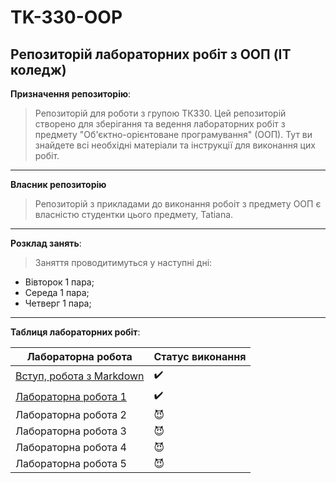 # TK-330-OOP
## Репозиторій лабораторних робіт з ООП (IT коледж)
**Призначення репозиторію**:
> Репозиторій для роботи з групою ТК330. Цей репозиторій створено для зберігання та ведення лабораторних робіт з предмету "Об'єктно-орієнтоване програмування" (ООП). Тут ви знайдете всі необхідні матеріали та інструкції для виконання цих робіт.
---

**Власник репозиторію**
> Репозиторій з прикладами до виконання робоіт з предмету ООП є власністю студентки цього предмету, Tatiana.
---

**Розклад занять**:
> Заняття проводитимуться у наступні дні:
- Вівторок 1 пара;
- Середа 1 пара;
- Четверг 1 пара;
---
**Таблиця лабораторних робіт**:

| Лабораторна робота | Статус виконання |
|-------------------------------------------|---------------|
| [Вступ, робота з Markdown](init/README.md)|:heavy_check_mark:|
| [Лабораторна робота 1](1_lab/README.md)  |:heavy_check_mark:|
| Лабораторна робота 2                      |:smiling_imp:|
| Лабораторна робота 3                      |:smiling_imp:|
| Лабораторна робота 4                      |:smiling_imp:|
| Лабораторна робота 5                      |:smiling_imp:|